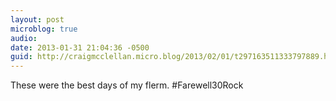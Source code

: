 ```yaml
---
layout: post
microblog: true
audio: 
date: 2013-01-31 21:04:36 -0500
guid: http://craigmcclellan.micro.blog/2013/02/01/t297163511333797889.html
---
```

These were the best days of my flerm. #Farewell30Rock
